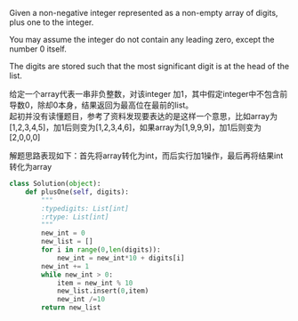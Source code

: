 Given a non-negative integer represented as a non-empty array of digits, plus one to the integer.

You may assume the integer do not contain any leading zero, except the number 0 itself.

The digits are stored such that the most significant digit is at the head of the list.


给定一个array代表一串非负整数，对该integer 加1，其中假定integer中不包含前导数0，除却0本身，结果返回为最高位在最前的list。  
起初并没有读懂题目，参考了资料发现要表达的是这样一个意思，比如array为[1,2,3,4,5]，加1后则变为[1,2,3,4,6]，如果array为[1,9,9,9]，加1后则变为[2,0,0,0]

解题思路表现如下：首先将array转化为int，而后实行加1操作，最后再将结果int转化为array


```python
class Solution(object):
    def plusOne(self, digits):
        """
        :typedigits: List[int]
        :rtype: List[int]
        """
        new_int = 0
        new_list = []
        for i in range(0,len(digits)):
            new_int = new_int*10 + digits[i]
        new_int += 1
        while new_int > 0:
            item = new_int % 10
            new_list.insert(0,item)
            new_int /=10
        return new_list
